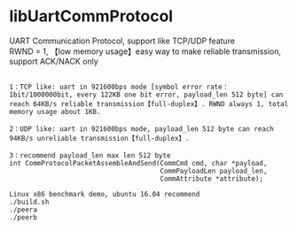 # libUartCommProtocol
UART Communication Protocol, support like TCP/UDP feature  
RWND = 1, 【low memory usage】easy way to make reliable transmission, support ACK/NACK only  
```

1：TCP like: uart in 921600bps mode [symbol error rate：1bit/1000000bit, every 122KB one bit error, payload_len 512 byte] can reach 64KB/s reliable transmission【full-duplex】. RWND always 1, total memory usage about 1KB.

2：UDP like: uart in 921600bps mode, payload_len 512 byte can reach 94KB/s unreliable transmission【full-duplex】.

3：recommend payload_len max len 512 byte
int CommProtocolPacketAssembleAndSend(CommCmd cmd, char *payload,
                                      CommPayloadLen payload_len,
                                      CommAttribute *attribute);
```
```
Linux x86 benchmark demo, ubuntu 16.04 recommend
./build.sh
./peera
./peerb
```
